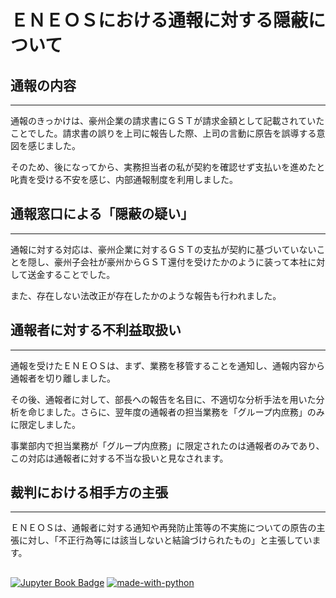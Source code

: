 # ＥＮＥＯＳにおける通報に対する隠蔽について

## 通報の内容
---
通報のきっかけは、豪州企業の請求書にＧＳＴが請求金額として記載されていたことでした。請求書の誤りを上司に報告した際、上司の言動に原告を誤導する意図を感じました。

そのため、後になってから、実務担当者の私が契約を確認せず支払いを進めたと叱責を受ける不安を感じ、内部通報制度を利用しました。

## 通報窓口による「隠蔽の疑い」　
---
通報に対する対応は、豪州企業に対するＧＳＴの支払が契約に基づいていないことを隠し、豪州子会社が豪州からＧＳＴ還付を受けたかのように装って本社に対して送金することでした。

また、存在しない法改正が存在したかのような報告も行われました。

## 通報者に対する不利益取扱い　
---
通報を受けたＥＮＥＯＳは、まず、業務を移管することを通知し、通報内容から通報者を切り離しました。

その後、通報者に対して、部長への報告を名目に、不適切な分析手法を用いた分析を命じました。さらに、翌年度の通報者の担当業務を「グループ内庶務」のみに限定しました。

事業部内で担当業務が「グループ内庶務」に限定されたのは通報者のみであり、この対応は通報者に対する不当な扱いと見なされます。


## 裁判における相手方の主張　
---
ＥＮＥＯＳは、通報者に対する通知や再発防止策等の不実施についての原告の主張に対し、「不正行為等には該当しないと結論づけられたもの」と主張しています。


##
[![Jupyter Book Badge](https://jupyterbook.org/_images/badge.svg)](https://jupyterbook.org)
[![made-with-python](https://img.shields.io/badge/Made%20with-Python-1f425f.svg)](https://www.python.org/)